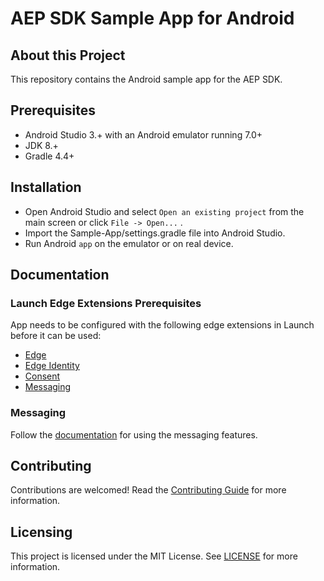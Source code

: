 # AEP SDK Sample App for Android

## About this Project

This repository contains the Android sample app for the AEP SDK. 

## Prerequisites

- Android Studio 3.+ with an Android emulator running 7.0+
- JDK 8.+
- Gradle 4.4+

## Installation

- Open Android Studio and select `Open an existing project`  from the main screen or click `File -> Open...` .
- Import the Sample-App/settings.gradle file into Android Studio.
- Run Android `app` on the emulator or on real device.

## Documentation
### Launch Edge Extensions Prerequisites
App needs to be configured with the following edge extensions in Launch before it can be used: 
- [Edge](https://aep-sdks.gitbook.io/docs/foundation-extensions/experience-platform-extension)
- [Edge Identity](https://aep-sdks.gitbook.io/docs/foundation-extensions/identity-for-edge-network)
- [Consent](https://aep-sdks.gitbook.io/docs/foundation-extensions/consent-for-edge-network)
- [Messaging](https://aep-sdks.gitbook.io/docs/beta/adobe-journey-optimizer#configure-extension-in-launch)

### Messaging
Follow the [documentation](Documentation/README.md) for using the messaging features.

## Contributing

Contributions are welcomed! Read the [Contributing Guide](./.github/CONTRIBUTING.md) for more information.

## Licensing

This project is licensed under the MIT License. See [LICENSE](LICENSE) for more information.

